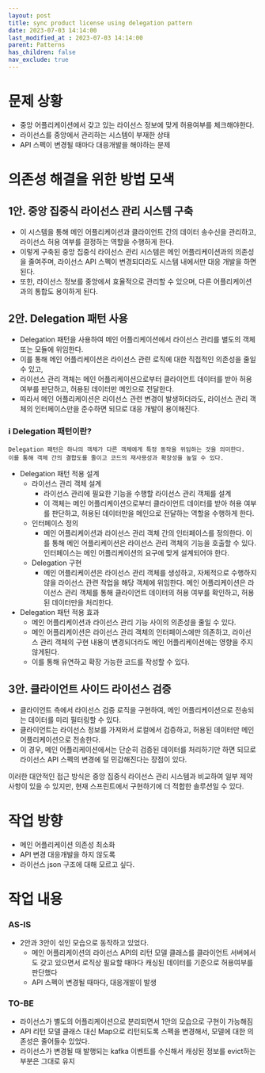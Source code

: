 ```yaml
---
layout: post
title: sync product license using delegation pattern
date: 2023-07-03 14:14:00
last_modified_at : 2023-07-03 14:14:00
parent: Patterns
has_children: false
nav_exclude: true
---
```


# 문제 상황

- 중앙 어플리케이션에서 갖고 있는 라이선스 정보에 맞게 허용여부를 체크해야한다.
- 라이선스를 중앙에서 관리하는 시스템이 부재한 상태
- API 스펙이 변경될 때마다 대응개발을 해야하는 문제

# 의존성 해결을 위한 방법 모색

## 1안. 중앙 집중식 라이선스 관리 시스템 구축

- 이 시스템을 통해 메인 어플리케이션과 클라이언트 간의 데이터 송수신을 관리하고, 라이선스 허용 여부를 결정하는 역할을 수행하게 한다.
- 이렇게 구축된 중앙 집중식 라이선스 관리 시스템은 메인 어플리케이션과의 의존성을 줄여주며, 라이선스 API 스펙이 변경되더라도 시스템 내에서만 대응 개발을 하면 된다.
- 또한, 라이선스 정보를 중앙에서 효율적으로 관리할 수 있으며, 다른 어플리케이션과의 통합도 용이하게 된다.

## 2안. Delegation 패턴 사용

- Delegation 패턴을 사용하여 메인 어플리케이션에서 라이선스 관리를 별도의 객체 또는 모듈에 위임한다.
- 이를 통해 메인 어플리케이션은 라이선스 관련 로직에 대한 직접적인 의존성을 줄일 수 있고,
- 라이선스 관리 객체는 메인 어플리케이션으로부터 클라이언트 데이터를 받아 허용 여부를 판단하고, 허용된 데이터만 메인으로 전달한다.
- 따라서 메인 어플리케이션은 라이선스 관련 변경이 발생하더라도, 라이선스 관리 객체의 인터페이스만을 준수하면 되므로 대응 개발이 용이해진다.

### ℹ️ Delegation 패턴이란?

```
Delegation 패턴은 하나의 객체가 다른 객체에게 특정 동작을 위임하는 것을 의미한다.
이를 통해 객체 간의 결합도를 줄이고 코드의 재사용성과 확장성을 높일 수 있다.
```

- Delegation 패턴 적용 설계
    - 라이선스 관리 객체 설계
        - 라이선스 관리에 필요한 기능을 수행할 라이선스 관리 객체를 설계
        - 이 객체는 메인 어플리케이션으로부터 클라이언트 데이터를 받아 허용 여부를 판단하고, 허용된 데이터만을 메인으로 전달하는 역할을 수행하게 한다.
    - 인터페이스 정의
        - 메인 어플리케이션과 라이선스 관리 객체 간의 인터페이스를 정의한다. 이를 통해 메인 어플리케이션은 라이선스 관리 객체의 기능을 호출할 수 있다. 인터페이스는 메인 어플리케이션의 요구에 맞게 설계되어야 한다.
    - Delegation 구현
        - 메인 어플리케이션은 라이선스 관리 객체를 생성하고, 자체적으로 수행하지 않을 라이선스 관련 작업을 해당 객체에 위임한다. 메인 어플리케이션은 라이선스 관리 객체를 통해 클라이언트 데이터의 허용 여부를 확인하고, 허용된 데이터만을 처리한다.
- Delegation 패턴 적용 효과
    - 메인 어플리케이션과 라이선스 관리 기능 사이의 의존성을 줄일 수 있다.
    - 메인 어플리케이션은 라이선스 관리 객체의 인터페이스에만 의존하고, 라이선스 관리 객체의 구현 내용이 변경되더라도 메인 어플리케이션에는 영향을 주지 않게된다.
    - 이를 통해 유연하고 확장 가능한 코드를 작성할 수 있다.

## 3안. 클라이언트 사이드 라이선스 검증

- 클라이언트 측에서 라이선스 검증 로직을 구현하여, 메인 어플리케이션으로 전송되는 데이터를 미리 필터링할 수 있다.
- 클라이언트는 라이선스 정보를 가져와서 로컬에서 검증하고, 허용된 데이터만 메인 어플리케이션으로 전송한다.
- 이 경우, 메인 어플리케이션에서는 단순히 검증된 데이터를 처리하기만 하면 되므로 라이선스 API 스펙의 변경에 덜 민감해진다는 장점이 있다.

이러한 대안적인 접근 방식은 중앙 집중식 라이선스 관리 시스템과 비교하여 일부 제약사항이 있을 수 있지만, 현재 스프린트에서 구현하기에 더 적합한 솔루션일 수 있다. 

# 작업 방향

- 메인 어플리케이션 의존성 최소화
- API 변경 대응개발을 하지 않도록
- 라이선스 json 구조에 대해 모르고 싶다.

# 작업 내용

### AS-IS

- 2안과 3안이 섞인 모습으로 동작하고 있었다.
    - 메인 어플리케이션의 라이선스 API의 리턴 모델 클래스를 클라이언트 서버에서도 갖고 있으면서 로직상 필요할 때마다 캐싱된 데이터를 기준으로 허용여부를 판단했다
    - API 스펙이 변경될 때마다, 대응개발이 발생

### TO-BE

- 라이선스가 별도의 어플리케이션으로 분리되면서 1안의 모습으로 구현이 가능해짐
- API 리턴 모델 클래스 대신 Map으로 리턴되도록 스펙을 변경해서, 모델에 대한 의존성은 줄어들수 있었다.
- 라이선스가 변경될 때 발행되는 kafka 이벤트를 수신해서 캐싱된 정보를 evict하는 부분은 그대로 유지